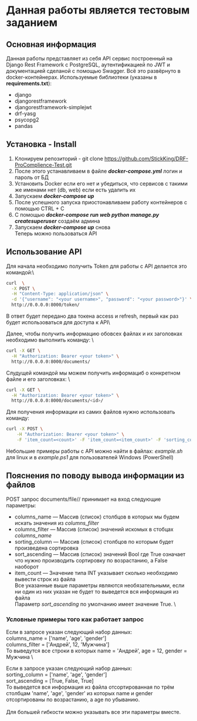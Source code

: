 # Данная работы является тестовым заданием
## Основная информация
Данная работы представляет из себя API сервис построенный на Django Rest Framework с PostgreSQL, аутентификацией по JWT и документацией сделаной с помощью Swagger.
Всё это развёрнуто в docker-контейнерах.
Используемые библиотеки (указаны в __requirements.txt__):
- django
- djangorestframework
- djangorestframework-simplejwt
- drf-yasg
- psycopg2
- pandas

## Установка - Install
1. Клонируем репозиторий - git clone https://github.com/StickKing/DRF-ProComplience-Test.git
2. После этого устанавливаем в файле ___docker-compose.yml___ логин и пароль от БД
3. Установить Docker если его нет и убедиться, что сервисов с такими же именами нет (db, web) если есть удалить их
4. Запускаем ___docker-compose up___
5. После успешного запуска приостонавливаем работу контейнеров с помощью CTRL + C
6. С помощью ___docker-compose run web python manage.py createsuperuser___ создаём админа
7. Запускаем ___docker-compose up___ снова \
Теперь можно пользоваться API

## Использование API
Для начала необходимо получить Token для работы с API делается это командой:\
``` bash
curl  \
  -X POST \
  -H "Content-Type: application/json" \
  -d '{"username": "<your username>", "password": "<your password>"}' \
  http://0.0.0.0:8000/token/ 
```
В ответ будет передано два токена access и refresh, первый как раз будет использоваться для доступа к API\

Далее, чтобы получить информацию обовсех файлах и их заголовках необходимо выполнить команду: \
``` bash
curl -X GET \
  -H "Authorization: Bearer <your token>" \
  http://0.0.0.0:8000/documents/
```

Слудущей командой мы можем получить информациб о конкретном файле и его заголовках: \
``` bash
curl -X GET \
  -H "Authorization: Bearer <your token>" \
  http://0.0.0.0:8000/documents/<id>/
```

Для получения информации из самих файлов нужно использовать команду:
``` bash
curl -X POST \
    -H "Authorization: Bearer <your token>" \
    -F 'item_count=<count>' -F 'item_count=<item_count>' -F 'sorting_column=<column name>' -F 'sort_ascending=<True or False>' -F 'columns_name=<column name>' -F 'columns_filter=<columns_filter>'   http://0.0.0.0:8000/documents/file/<id>/
```

Небольшие примеры работы с API можно найти в файлах: *example.sh* для linux и в *example.ps1* для пользователей Windows (PowerShell)

## Пояснения по поводу вывода информации из файлов
POST запрос documents/file/<your id>/ принимает на вход следующие параметры:
  - columns_name — Массив (список) столбцов в которых мы будем искать значения из *columns_filter*
  - columns_filter — Массив (список) значений искомых в стобцах *columns_name*
  - sorting_column — Массив (список) столбцов по которым будет произведена сортировка
  - sort_ascending — Массив (список) значений Bool где True означает что нужно производить сортировку по возрастанию, а False наоборот
  - item_count — Значение типа INT указывает сколько необходимо вывести строк из файла \
Все указанные выше параметры являются необязательными, если ни один из них указан не будет то выведется вся информация из файла \
Параметр *sort_ascending* по умолчанию имеет значение True. \

### Условные примеры того как работает запрос
Если в запросе указан следующий набор данных: \
  columns_name = ['name', 'age', 'gender'] \
  columns_filter = ['Андрей', 12, 'Мужчина'] \
То выведутся все строки в которых name = 'Андрей', age = 12, gender = Мужчина \
 
Если в запросе указан следующий набор данных: \
  sorting_column = ['name', 'age', 'gender'] \
  sort_ascending = [True, False, True] \
То выведется вся информация из файла отсортированная по трём столбцам 'name', 'age', 'gender' из которых name и gender отсортированы по возрастанию, а age по убыванию. \
  \
  Для большей гибкости можно указывать все эти параметры вместе.
